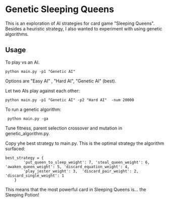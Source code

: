 # Genetic Sleeping Queens

This is an exploration of AI strategies for card game "Sleeping Queens". Besides a heuristic strategy, I also wanted to experiment with  using genetic algorithms.

## Usage

To play vs an AI.

```
python main.py -p1 "Genetic AI"
```

Options are "Easy AI" , "Hard AI", "Genetic AI" (best).

Let two AIs play against each other:

```
python main.py -p1 "Genetic AI" -p2 "Hard AI"  -num 20000
```

To run a genetic algorithm:

```
 python main.py -ga
```

Tune fitness, parent selection crossover and mutation in genetic_algorithm.py.

Copy yhe best strategy to main.py. This is the optimal strategy the algorithm surfaced:

```
best_strategy = {
        'put_queen_to_sleep_weight': 7, 'steal_queen_weight': 6, 'awaken_queen_weight': 5, 'discard_equation_weight': 4,
        'play_jester_weight': 3,  'discard_pair_weight': 2, 'discard_single_weight': 1
    }
```

This means that the most powerful card in Sleeping Queens is... the Sleeping Potion!
